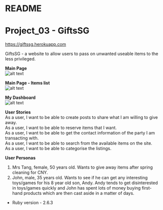 # README

# Project_03 - GiftsSG
https://giftssg.herokuapp.com

GiftsSG - a website to allow users to pass on unwanted useable items to the less privileged.

**Main Page** <br />
![alt text](https://dl.dropboxusercontent.com/s/cbg7z7simc3wb1l/giftssg_01.jpg?dl=0)

**Main Page - Items list** <br />
![alt text](https://dl.dropboxusercontent.com/s/2oljfj9q0wepbzy/giftssg_02.jpg?dl=0)

**My Dashboard** <br />
![alt text](https://dl.dropboxusercontent.com/s/ycr0upuos4vf98g/giftssg_03.jpg?dl=0)


**User Stories** <br />
As a user, I want to be able to create posts to share what I am willing to give away. <br />
As a user, I want to be able to reserve items that I want. <br />
As a user, I want to be able to get the contact information of the party I am transacting with. <br />
As a user, I want to be able to search from the available items on the site. <br />
As a user, I want to be able to categorise the listings. <br />

**User Personas** <br />
1. Mrs Tang, female, 50 years old. Wants to give away items after spring cleaning for CNY. <br />
2. John, male, 35 years old. Wants to see if he can get any interesting toys/games for his 8 year old son, Andy. Andy tends to get disinterested in toys/games quickly and John has spent lots of money buying first-hand products which are then cast aside in a matter of days.

* Ruby version - 2.6.3






